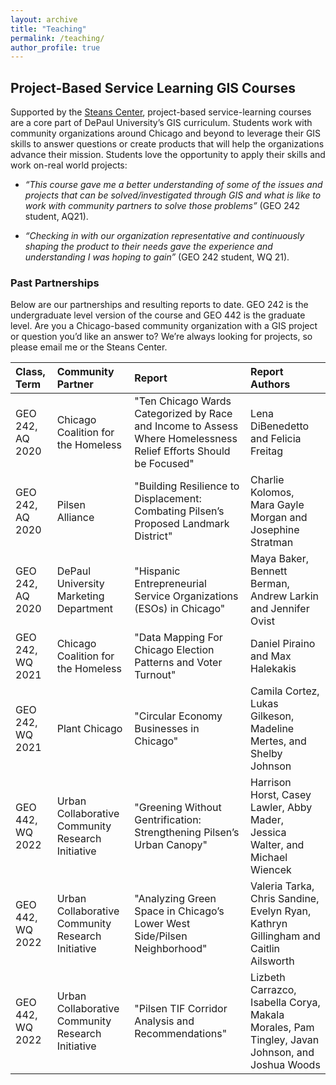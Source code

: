 ```yaml
---
layout: archive
title: "Teaching"
permalink: /teaching/
author_profile: true
---
```


## Project-Based Service Learning GIS Courses
Supported by the [Steans Center](https://resources.depaul.edu/steans-center-community-based-service-learning/Pages/default.aspx), project-based service-learning courses are a core part of DePaul University’s GIS curriculum. Students work with community organizations around Chicago and beyond to leverage their GIS skills to answer questions or create products that will help the organizations advance their mission. Students love the opportunity to apply their skills and work on-real world projects:

* *“This course gave me a better understanding of some of the issues and projects that can be solved/investigated through GIS and what is like to work with community partners to solve those problems”* (GEO 242 student, AQ21).

* *“Checking in with our organization representative and continuously shaping the product to their needs gave the experience and understanding I was hoping to gain”* (GEO 242 student, WQ 21).

### Past Partnerships
Below are our partnerships and resulting reports to date. GEO 242 is the undergraduate level version of the course and GEO 442 is the graduate level. Are you a Chicago-based community organization with a GIS project or question you’d like an answer to? We’re always looking for projects, so please email me or the Steans Center.

| Class, Term            | Community Partner                  | Report   | Report Authors  |
|:-----------------------|:-----------------------------------|:---------|:----------------|
| GEO 242, AQ 2020       | Chicago Coalition for the Homeless |"Ten Chicago Wards Categorized by Race and Income to Assess Where Homelessness Relief Efforts Should be Focused" | Lena DiBenedetto and Felicia Freitag|
| GEO 242, AQ 2020       | Pilsen Alliance                    |"Building Resilience to Displacement: Combating Pilsen’s Proposed Landmark District"  | Charlie Kolomos, Mara Gayle Morgan and Josephine Stratman  |
| GEO 242, AQ 2020       | DePaul University Marketing Department| "Hispanic Entrepreneurial Service Organizations (ESOs) in Chicago"   | Maya Baker, Bennett Berman, Andrew Larkin and Jennifer Ovist  |
| GEO 242, WQ 2021       | Chicago Coalition for the Homeless | "Data Mapping For Chicago Election Patterns and Voter Turnout"| Daniel Piraino and Max Halekakis  |
| GEO 242, WQ 2021       | Plant Chicago                      | "Circular Economy Businesses in Chicago"  | Camila Cortez, Lukas Gilkeson, Madeline Mertes, and Shelby Johnson |
| GEO 442, WQ 2022       | Urban Collaborative Community Research Initiative | "Greening Without Gentrification: Strengthening Pilsen’s Urban Canopy" | Harrison Horst, Casey Lawler, Abby Mader, Jessica Walter, and Michael Wiencek  |
| GEO 442, WQ 2022       | Urban Collaborative Community Research Initiative | "Analyzing Green Space in Chicago’s Lower West Side/Pilsen Neighborhood"  | Valeria Tarka, Chris Sandine, Evelyn Ryan, Kathryn Gillingham and Caitlin Ailsworth  |
| GEO 442, WQ 2022       | Urban Collaborative Community Research Initiative | "Pilsen TIF Corridor Analysis and Recommendations"  | Lizbeth Carrazco, Isabella Corya, Makala Morales, Pam Tingley, Javan Johnson, and Joshua Woods |
